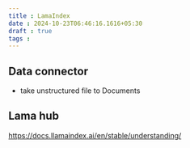 ```yaml
---
title : LamaIndex
date : 2024-10-23T06:46:16.1616+05:30
draft : true
tags : 
---
```


## Data connector
- take unstructured file to Documents 

## Lama hub

https://docs.llamaindex.ai/en/stable/understanding/